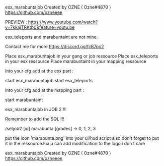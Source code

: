 

esx_marabuntajob Created by OZNE ( Ozne#4870 ) 
https://github.com/ozneeee

PREVIEW : https://www.youtube.com/watch?v=7kkajTRKtb0&feature=youtu.be


esx_teleports and marabuntaint are not mine.

Contact me for more https://discord.gg/fcB7pc2

Place esx_marabuntajob in your gang or job ressource
Place esx_teleports in your esx ressource
Place marabuntaint in your mapping ressource

Into your cfg add at the esx part :

start esx_marabuntajob
start esx_teleports

Into your cfg add at the mapping part :

start marabuntaint



esx_marabuntajob in JOB 2 !!!

Remember to add the SQL !!!

/setjob2 [id] marabunta [grades]              -> 0, 1, 2, 3


put the icon 'marabunta.png' into your ui/hud script
also don't forget to put it in the ressource.lua
u can add modification to the logo i don t care

esx_marabuntajob Created by OZNE ( Ozne#4870 ) 
https://github.com/ozneeee
